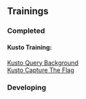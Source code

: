 ## Trainings


### Completed

#### Kusto Training:
[Kusto Query Background](Training/KQL-Background_Links_Understanding.md)    
[Kusto Capture The Flag](Training/KQL-CTF.md)

### Developing

